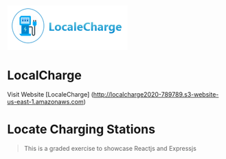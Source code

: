 ![banner](https://github.com/Morgrynn/locate-charging-stations/blob/master/banner.png)

# LocalCharge 
Visit Website [LocaleCharge] (http://localcharge2020-789789.s3-website-us-east-1.amazonaws.com)

# Locate Charging Stations
> This is a graded exercise to showcase Reactjs and Expressjs 